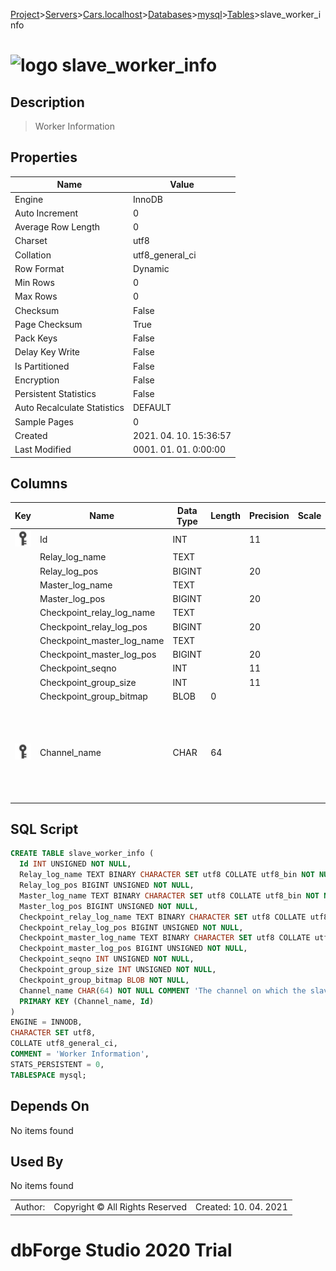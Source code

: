 [Project](../../../../../startpage.md)>[Servers](../../../../Servers.md)>[Cars.localhost](../../../Cars.localhost.md)>[Databases](../../Databases.md)>[mysql](../mysql.md)>[Tables](Tables.md)>slave_worker_info


# ![logo](../../../../../Images/table64.svg) slave_worker_info

## <a name="#Description"></a>Description
> Worker Information
## <a name="#Properties"></a>Properties
|Name|Value|
|---|---|
|Engine|InnoDB|
|Auto Increment|0|
|Average Row Length|0|
|Charset|utf8|
|Collation|utf8_general_ci|
|Row Format|Dynamic|
|Min Rows|0|
|Max Rows|0|
|Checksum|False|
|Page Checksum|True|
|Pack Keys|False|
|Delay Key Write|False|
|Is Partitioned|False|
|Encryption|False|
|Persistent Statistics|False|
|Auto Recalculate Statistics|DEFAULT|
|Sample Pages|0|
|Created|2021. 04. 10. 15:36:57|
|Last Modified|0001. 01. 01. 0:00:00|


## <a name="#Columns"></a>Columns
|Key|Name|Data Type|Length|Precision|Scale|Unsigned|Zerofill|Binary|Not Null|Auto Increment|Default|Virtual|Description|
|:---:|---|---|---|---|---|---|---|---|---|---|---|---|---|
|[![Primary Key ](../../../../../Images/primarykey.svg)](#Indexes)|Id|INT||11||True|False|False|True|False||False||
||Relay_log_name|TEXT||||False|False|True|True|False||False||
||Relay_log_pos|BIGINT||20||True|False|False|True|False||False||
||Master_log_name|TEXT||||False|False|True|True|False||False||
||Master_log_pos|BIGINT||20||True|False|False|True|False||False||
||Checkpoint_relay_log_name|TEXT||||False|False|True|True|False||False||
||Checkpoint_relay_log_pos|BIGINT||20||True|False|False|True|False||False||
||Checkpoint_master_log_name|TEXT||||False|False|True|True|False||False||
||Checkpoint_master_log_pos|BIGINT||20||True|False|False|True|False||False||
||Checkpoint_seqno|INT||11||True|False|False|True|False||False||
||Checkpoint_group_size|INT||11||True|False|False|True|False||False||
||Checkpoint_group_bitmap|BLOB|0|||False|False|False|True|False||False||
|[![Primary Key ](../../../../../Images/primarykey.svg)](#Indexes)|Channel_name|CHAR|64|||False|False|False|True|False||False|The channel on which the slave is connected to a source. Used in Multisource Replication|

## <a name="#SqlScript"></a>SQL Script
```SQL
CREATE TABLE slave_worker_info (
  Id INT UNSIGNED NOT NULL,
  Relay_log_name TEXT BINARY CHARACTER SET utf8 COLLATE utf8_bin NOT NULL,
  Relay_log_pos BIGINT UNSIGNED NOT NULL,
  Master_log_name TEXT BINARY CHARACTER SET utf8 COLLATE utf8_bin NOT NULL,
  Master_log_pos BIGINT UNSIGNED NOT NULL,
  Checkpoint_relay_log_name TEXT BINARY CHARACTER SET utf8 COLLATE utf8_bin NOT NULL,
  Checkpoint_relay_log_pos BIGINT UNSIGNED NOT NULL,
  Checkpoint_master_log_name TEXT BINARY CHARACTER SET utf8 COLLATE utf8_bin NOT NULL,
  Checkpoint_master_log_pos BIGINT UNSIGNED NOT NULL,
  Checkpoint_seqno INT UNSIGNED NOT NULL,
  Checkpoint_group_size INT UNSIGNED NOT NULL,
  Checkpoint_group_bitmap BLOB NOT NULL,
  Channel_name CHAR(64) NOT NULL COMMENT 'The channel on which the slave is connected to a source. Used in Multisource Replication',
  PRIMARY KEY (Channel_name, Id)
)
ENGINE = INNODB,
CHARACTER SET utf8,
COLLATE utf8_general_ci,
COMMENT = 'Worker Information',
STATS_PERSISTENT = 0,
TABLESPACE mysql;
```

## <a name="#DependsOn"></a>Depends On
No items found

## <a name="#UsedBy"></a>Used By
No items found

||||
|---|---|---|
|Author: |Copyright © All Rights Reserved|Created: 10. 04. 2021|
# dbForge Studio 2020 Trial